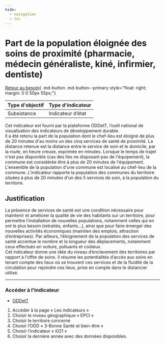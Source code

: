 ```yaml
---
hide:
  - navigation
  - toc
---
```


# Part de la population éloignée des soins de proximité (pharmacie, médecin généraliste, kiné, infirmier, dentiste) 

[Retour au besoin](https://konsilion.github.io/diag360/pages/besoins/bv4){ .md-button .md-button--primary style="float: right; margin: 0 0 50px 55px;"}

|Type d'objectif|Type d'indicateur|
|--|--|
|Subsistance|Indicateur d’état|

Cet indicateur est fourni par la plateforme ODDetT, l’outil national de visualisation des indicateurs de développement durable.  
Il  a  été  retenu  la  part  de  la  population  dont  le  chef-lieu  est  éloigné  de  plus  de  20 minutes d'au moins un des cinq services de santé de proximité. 
La distance retenue est la distance entre le service de soin et le domicile, par la route, en heure creuse, exprimée en minutes. Lorsque le temps de trajet n'est pas disponible 
(cas  des  îles  ne  disposant  pas  de  l'équipement),  la  commune  est  considérée  être  à plus de 20 minutes de l'équipement. 
L'ensemble de la population d'une commune est localisé au chef-lieu de la commune. 
L'indicateur  rapporte  la  population  des  communes  du  territoire  situées à plus de 20 minutes d'un des 5 services de soin, à la population du territoire. 

## Justification

La  présence  de  services  de  santé  est  une  condition  nécessaire  pour  maintenir  et améliorer la qualité de vie des habitants sur un territoire, pour permettre l’installation de  nouvelles  populations,  notamment  celles  qui  en  ont  le  plus  besoin  (retraités, enfants...),  ainsi  que  pour  faire  émerger  des  nouvelles  activités  économiques (maintien des emplois, attraction d’entreprises). 
Par ailleurs, l’éloignement de la population des services de santé accentue le nombre et  la  longueur des déplacements, notamment ceux effectués en voiture, polluants et coûteux.  
Cet  indicateur  donne  une idée du niveau d’enclavement des territoires par rapport à l'offre  de  soins.  Il  résume  les  potentialités  d’accès  aux  soins  en  tenant  compte  des lieux  où  se  trouvent  ces  services  et  de la fluidité de la circulation pour rejoindre ces lieux, prise en compte dans le distancier utilisé. 

---

### Accéder à l'indicateur

- [ODDetT](https://oddett.lab.sspcloud.fr/app/dealapp)
1. Accéder à la page « Les indicateurs » 
1. Choisir le niveau géographique « EPCI » 
1. Choisir le territoire concerné 
1. Choisir l’ODD « 3-Bonne Santé et bien-être » 
1. Choisir l’indicateur « i021 » 
1. Choisir la dernière année avec des données disponibles.